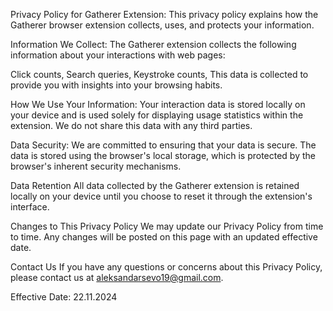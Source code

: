 Privacy Policy for Gatherer Extension:
This privacy policy explains how the Gatherer browser extension collects, uses, and protects your information.

Information We Collect:
The Gatherer extension collects the following information about your interactions with web pages:

Click counts,
Search queries,
Keystroke counts,
This data is collected to provide you with insights into your browsing habits.

How We Use Your Information:
Your interaction data is stored locally on your device and is used solely for displaying usage statistics within the extension. We do not share this data with any third parties.

Data Security:
We are committed to ensuring that your data is secure. The data is stored using the browser's local storage, which is protected by the browser's inherent security mechanisms.

Data Retention
All data collected by the Gatherer extension is retained locally on your device until you choose to reset it through the extension's interface.

Changes to This Privacy Policy
We may update our Privacy Policy from time to time. Any changes will be posted on this page with an updated effective date.

Contact Us
If you have any questions or concerns about this Privacy Policy, please contact us at aleksandarsevo19@gmail.com.

Effective Date: 22.11.2024
